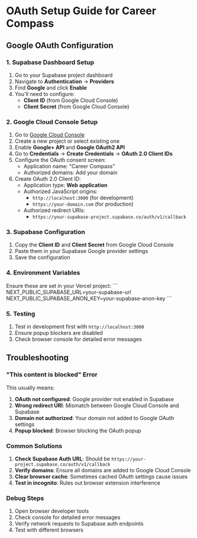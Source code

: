 # OAuth Setup Guide for Career Compass

## Google OAuth Configuration

### 1. Supabase Dashboard Setup

1. Go to your Supabase project dashboard
2. Navigate to **Authentication** → **Providers**
3. Find **Google** and click **Enable**
4. You'll need to configure:
   - **Client ID** (from Google Cloud Console)
   - **Client Secret** (from Google Cloud Console)

### 2. Google Cloud Console Setup

1. Go to [Google Cloud Console](https://console.cloud.google.com/)
2. Create a new project or select existing one
3. Enable **Google+ API** and **Google OAuth2 API**
4. Go to **Credentials** → **Create Credentials** → **OAuth 2.0 Client IDs**
5. Configure the OAuth consent screen:
   - Application name: "Career Compass"
   - Authorized domains: Add your domain
6. Create OAuth 2.0 Client ID:
   - Application type: **Web application**
   - Authorized JavaScript origins:
     - `http://localhost:3000` (for development)
     - `https://your-domain.com` (for production)
   - Authorized redirect URIs:
     - `https://your-supabase-project.supabase.co/auth/v1/callback`

### 3. Supabase Configuration

1. Copy the **Client ID** and **Client Secret** from Google Cloud Console
2. Paste them in your Supabase Google provider settings
3. Save the configuration

### 4. Environment Variables

Ensure these are set in your Vercel project:
\`\`\`
NEXT_PUBLIC_SUPABASE_URL=your-supabase-url
NEXT_PUBLIC_SUPABASE_ANON_KEY=your-supabase-anon-key
\`\`\`

### 5. Testing

1. Test in development first with `http://localhost:3000`
2. Ensure popup blockers are disabled
3. Check browser console for detailed error messages

## Troubleshooting

### "This content is blocked" Error

This usually means:
1. **OAuth not configured**: Google provider not enabled in Supabase
2. **Wrong redirect URI**: Mismatch between Google Cloud Console and Supabase
3. **Domain not authorized**: Your domain not added to Google OAuth settings
4. **Popup blocked**: Browser blocking the OAuth popup

### Common Solutions

1. **Check Supabase Auth URL**: Should be `https://your-project.supabase.co/auth/v1/callback`
2. **Verify domains**: Ensure all domains are added to Google Cloud Console
3. **Clear browser cache**: Sometimes cached OAuth settings cause issues
4. **Test in incognito**: Rules out browser extension interference

### Debug Steps

1. Open browser developer tools
2. Check console for detailed error messages
3. Verify network requests to Supabase auth endpoints
4. Test with different browsers
</markdown>

